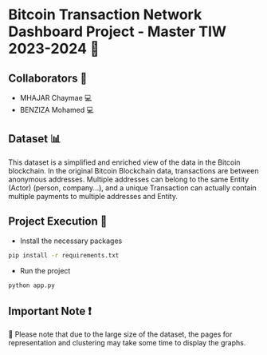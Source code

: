 # Bitcoin Transaction Network Dashboard Project - Master TIW 2023-2024 🚀

## Collaborators 👥

- MHAJAR Chaymae 💻
- BENZIZA Mohamed 💻

## Dataset 📊

This dataset is a simplified and enriched view of the data in the Bitcoin blockchain. In the original Bitcoin Blockchain data, transactions are between anonymous addresses. Multiple addresses can belong to the same Entity (Actor) (person, company...), and a unique Transaction can actually contain multiple payments to multiple addresses and Entity. 

## Project Execution 🚀

- Install the necessary packages
```bash
pip install -r requirements.txt
```
- Run the project
```bash
python app.py
```

## Important Note ❗

📝 Please note that due to the large size of the dataset, the pages for representation and clustering may take some time to display the graphs. 
